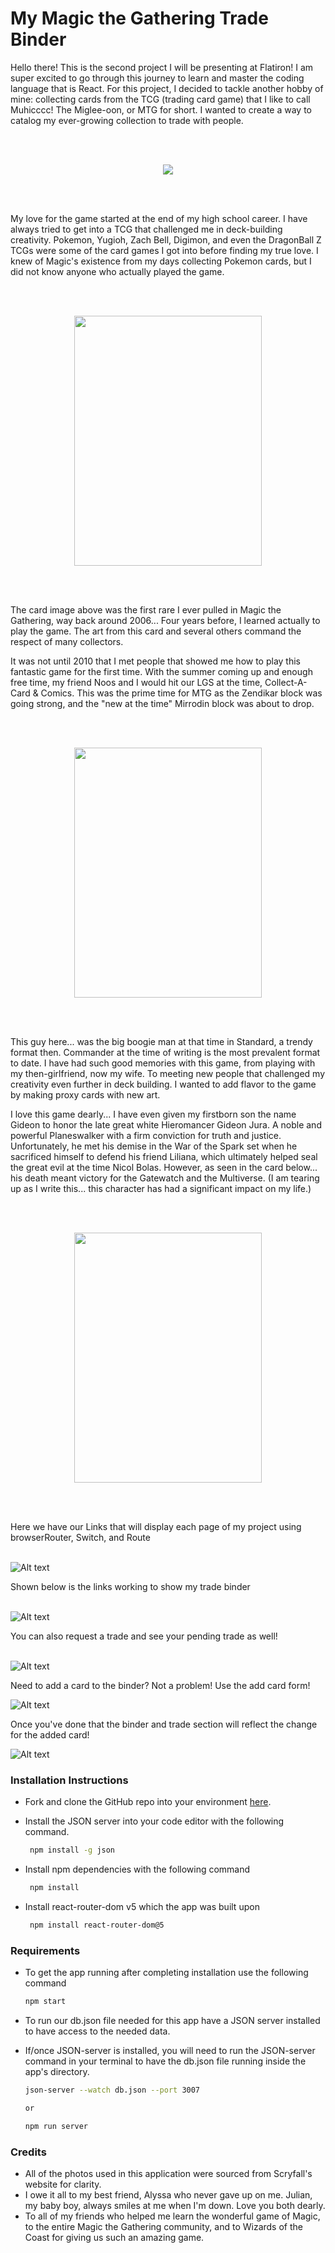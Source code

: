 # My Magic the Gathering Trade Binder
Hello there!
This is the second project I will be presenting at Flatiron! I am super excited to go through this journey to learn and master the coding language that is React. For this project, I decided to tackle another hobby of mine: collecting cards from the TCG (trading card game) that I like to call Muhicccc! The Miglee-oon, or MTG for short. I wanted to create a way to catalog my ever-growing collection to trade with people.

<br></br>
<p align="center">
<img src="https://media.tenor.com/zaDsuC1M3bIAAAAC/mtg-intro.gif">
</p>
<br></br>

My love for the game started at the end of my high school career. I have always tried to get into a TCG that challenged me in deck-building creativity. Pokemon, Yugioh, Zach Bell, Digimon, and even the DragonBall Z TCGs were some of the card games I got into before finding my true love. I knew of Magic's existence from my days collecting Pokemon cards, but I did not know anyone who actually played the game. 

<br></br>
<p align="center">
<img src="https://cards.scryfall.io/large/front/b/1/b11bdd7d-0b85-4b63-89c9-9e865c680bd4.jpg?1593275284" width="300" height="400">
</p>
<br></br>

The card image above was the first rare I ever pulled in Magic the Gathering, way back around 2006... Four years before, I learned actually to play the game. The art from this card and several others command the respect of many collectors. 

It was not until 2010 that I met people that showed me how to play this fantastic game for the first time. With the summer coming up and enough free time, my friend Noos and I would hit our LGS at the time, Collect-A-Card & Comics. This was the prime time for MTG as the Zendikar block was going strong, and the "new at the time" Mirrodin block was about to drop. 

<br></br>
<p align="center">
<img src="https://cards.scryfall.io/large/front/0/e/0e606072-a3aa-4300-ba90-ec92a721fa76.jpg?1562281841" width="300" height="400">
</p>
<br></br>

This guy here... was the big boogie man at that time in Standard, a trendy format then. Commander at the time of writing is the most prevalent format to date. I have had such good memories with this game, from playing with my then-girlfriend, now my wife. To meeting new people that challenged my creativity even further in deck building. I wanted to add flavor to the game by making proxy cards with new art. 

I love this game dearly... I have even given my firstborn son the name Gideon to honor the late great white Hieromancer Gideon Jura. A noble and powerful Planeswalker with a firm conviction for truth and justice. Unfortunately, he met his demise in the War of the Spark set when he sacrificed himself to defend his friend Liliana, which ultimately helped seal the great evil at the time Nicol Bolas. However, as seen in the card below... his death meant victory for the Gatewatch and the Multiverse. (I am tearing up as I write this... this character has had a significant impact on my life.)

<br></br>
<p align="center">
<img src="https://cards.scryfall.io/large/front/8/4/849c79ad-8bfc-4512-ab41-f213b6b285ab.jpg?1557575945" width="300" height="400">
</p>
<br></br>


Here we have our Links that will display each page of my project using browserRouter, Switch, and Route
 <br></br>
 
 ![Alt text](src/gifs/Links.gif)

 Shown below is the links working to show my trade binder
 <br></br>
 
 ![Alt text](src/gifs/TradeBinderLink.gif)

You can also request a trade and see your pending trade as well!
<br></br>

![Alt text](src/gifs/TradePending.gif)

Need to add a card to the binder? Not a problem! Use the add card form!

![Alt text](src/gifs/AddCard.gif)

Once you've done that the binder and trade section will reflect the change for the added card!

![Alt text](src/gifs/CardsAdded!.gif)


### Installation Instructions
* Fork and clone the GitHub repo into your environment [here](https://github.com/Jessieg12/Magic-Trade-Binder).

* Install the JSON server into your code editor with the following command. 
    ```bash
     npm install -g json
     ```
* Install npm dependencies with the following command
    ```bash
     npm install
     ```
* Install react-router-dom v5 which the app was built upon
    ```bash
     npm install react-router-dom@5
     ```

### Requirements
* To get the app running after completing installation use the following command
  ```bash
  npm start
  ```
* To run our db.json file needed for this app have a JSON server installed to have access to the needed data.

* If/once JSON-server is installed, you will need to run the JSON-server command in your terminal to have the db.json file running inside the app's directory. 
    ```bash
    json-server --watch db.json --port 3007

    or

    npm run server
    ```

### Credits
 * All of the photos used in this application were sourced from Scryfall's website for clarity.
 * I owe it all to my best friend, Alyssa who never gave up on me. Julian, my baby boy, always smiles at me when I'm down. Love you both dearly.
 * To all of my friends who helped me learn the wonderful game of Magic, to the entire Magic the Gathering community, and to Wizards of the Coast for giving us such an amazing game. 